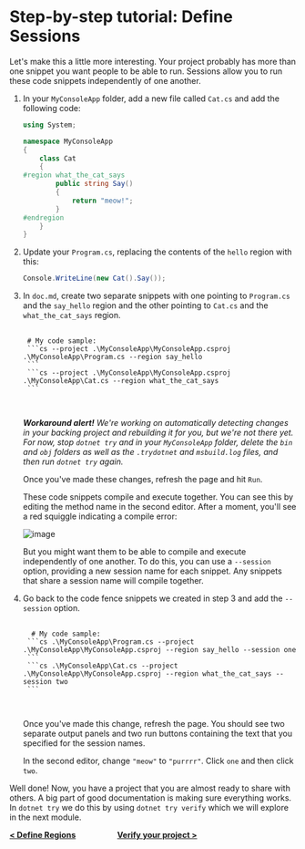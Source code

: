 # Step-by-step tutorial: Define Sessions

Let's make this a little more interesting. Your project probably has more than one snippet you want people to be able to run. Sessions allow you to run these code snippets independently of one another.

1. In your `MyConsoleApp` folder, add a new file called `Cat.cs` and add the following code:

    ```cs
    using System;

    namespace MyConsoleApp
    {
        class Cat
        {
    #region what_the_cat_says
            public string Say() 
            {
                return "meow!";
            }
    #endregion
        }
    }
    ```

2. Update your `Program.cs`, replacing the contents of the `hello` region with this:

    ```cs
    Console.WriteLine(new Cat().Say());
    ```

3. In `doc.md`, create two separate snippets with one pointing to `Program.cs` and the `say_hello` region and the other pointing to `Cat.cs` and the `what_the_cat_says` region. 

    <pre>
    <code>
    # My code sample:
    ```cs --project .\MyConsoleApp\MyConsoleApp.csproj .\MyConsoleApp\Program.cs --region say_hello
    ```
    ```cs --project .\MyConsoleApp\MyConsoleApp.csproj .\MyConsoleApp\Cat.cs --region what_the_cat_says
    ```
    </code>
    </pre>

    _**Workaround alert!** We're working on automatically detecting changes in your backing project and rebuilding it for you, but we're not there yet. For now, stop `dotnet try` and in your `MyConsoleApp` folder, delete the `bin` and `obj` folders as well as the `.trydotnet` and `msbuild.log` files, and then run `dotnet try` again._

    Once you've made these changes, refresh the page and hit `Run`.

    These code snippets compile and execute together. You can see this by editing the method name in the second editor. After a moment, you'll see a red squiggle indicating a compile error:

    ![image](https://user-images.githubusercontent.com/547415/53462150-afc2df00-39f7-11e9-8a22-7ed5b2825cb6.png)

    But you might want them to be able to compile and execute independently of one another. To do this, you can use a `--session` option, providing a new session name for each snippet. Any snippets that share a session name will compile together.

4. Go back to the code fence snippets we created in step 3 and add the `--session` option.

    <pre>
    <code>
     # My code sample:
    ```cs .\MyConsoleApp\Program.cs --project .\MyConsoleApp\MyConsoleApp.csproj --region say_hello --session one
    ```
    ```cs .\MyConsoleApp\Cat.cs --project .\MyConsoleApp\MyConsoleApp.csproj --region what_the_cat_says --session two 
    ```
    </code>
    </pre>

    Once you've made this change, refresh the page. You should see two separate output panels and two run buttons containing the text that you specified for the session names.

    In the second editor, change `"meow"` to `"purrrr"`. Click `one` and then click `two`.

Well done! Now, you have a project that you are almost ready to share with others. A big part of good documentation is making sure everything works. In `dotnet try` we do this by using `dotnet try verify` which we will explore in the next module.

**[< Define Regions](./Regions.md) &nbsp;&nbsp;&nbsp;&nbsp;&nbsp;&nbsp;&nbsp;&nbsp;&nbsp;&nbsp;&nbsp;&nbsp;&nbsp;&nbsp;&nbsp;&nbsp;&nbsp;&nbsp;&nbsp;&nbsp;  [Verify your project >](./Verify.md)**
